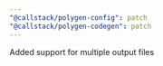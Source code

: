 ```yaml
---
"@callstack/polygen-config": patch
"@callstack/polygen-codegen": patch
---
```


Added support for multiple output files
